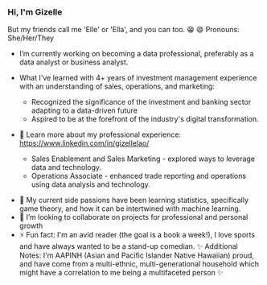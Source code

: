 ### Hi, I'm Gizelle
But my friends call me 'Elle' or 'Ella', and you can too. 😁 
😄 Pronouns: She/Her/They

* I’m currently working on becoming a data professional, preferably as a data analyst or business analyst. 
* What I've learned with 4+ years of investment management experience with an understanding of sales, operations, and marketing:
  * Recognized the significance of the investment and banking sector adapting to a data-driven future
  * Aspired to be at the forefront of the industry's digital transformation.

* :love_letter: Learn more about my professional experience: https://www.linkedin.com/in/gizellelao/ 
  * Sales Enablement and Sales Marketing - explored ways to leverage data and technology.
  * Operations Associate - enhanced trade reporting and operations using data analysis and technology.


- 🌱 My current side passions have been learning statistics, specifically game theory, and how it can be intertwined with machine learning.
- 👯 I’m looking to collaborate on projects for professional and personal growth
- ⚡ Fun fact: I'm an avid reader (the goal is a book a week!), I love sports and have always wanted to be a stand-up comedian.
✨ Additional Notes: I'm AAPINH (Asian and Pacific Islander Native Hawaiian) proud, and have come from a multi-ethnic, multi-generational household which might have a correlation to me being a multifaceted person ✨
